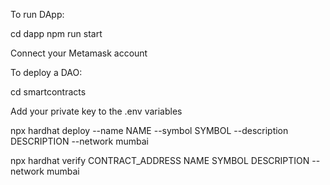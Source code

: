 To run DApp:

cd dapp
npm run start

Connect your Metamask account

To deploy a DAO:

cd smartcontracts

Add your private key to the .env variables

npx hardhat deploy --name NAME --symbol SYMBOL --description DESCRIPTION --network mumbai

npx hardhat verify CONTRACT_ADDRESS NAME SYMBOL DESCRIPTION --network mumbai
